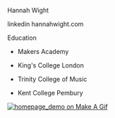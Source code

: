 Hannah Wight

linkedin
hannahwight.com

Education

* Makers Academy

* King's College London

* Trinity College of Music

* Kent College Pembury


<a href="http://makeagif.com/xNGAVo" title="homepage_demo on Make A Gif"><img src="http://cdn.makeagif.com/media/5-13-2014/xNGAVo.gif" alt="homepage_demo on Make A Gif"></a>